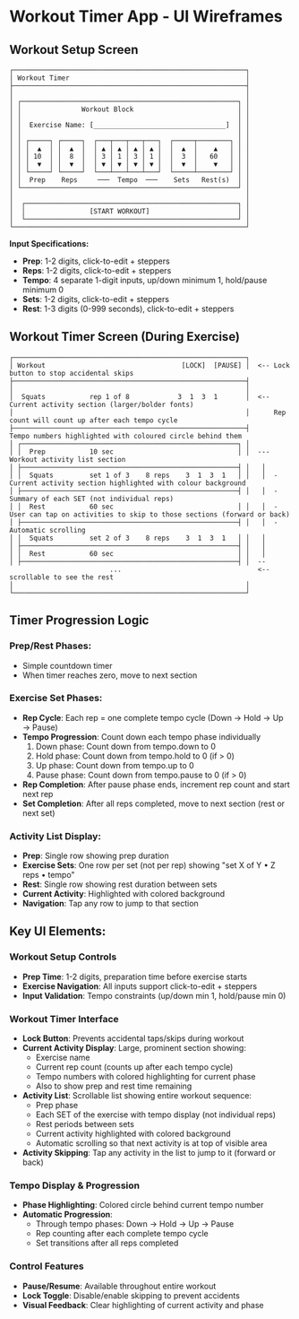 # Workout Timer App - UI Wireframes

## Workout Setup Screen

```
┌──────────────────────────────────────────────────────────┐
│ Workout Timer                                            │
├──────────────────────────────────────────────────────────┤
│                                                          │
│ ┌──────────────────────────────────────────────────────┐ │
│ │               Workout Block                          │ │
│ │                                                      │ │
│ │  Exercise Name: [_________________________________]  │ │
│ │                                                      │ │
│ │ ┌─────┐ ┌─────┐  ┌───┬───┬───┬───┐  ┌─────┬────────┐ │ │
│ │ │  ▲  │ │  ▲  │  │ ▲ │ ▲ │ ▲ │ ▲ │  │  ▲  │    ▲   │ │ │
│ │ │ 10  │ │  8  │  │ 3 │ 1 │ 3 │ 1 │  │  3  │   60   │ │ │
│ │ │  ▼  │ │  ▼  │  │ ▼ │ ▼ │ ▼ │ ▼ │  │  ▼  │    ▼   │ │ │
│ │ └─────┘ └─────┘  └───┴───┴───┴───┘  └─────┴────────┘ │ │
│ │  Prep    Reps     ───  Tempo  ───    Sets   Rest(s)  │ │
│ └──────────────────────────────────────────────────────┘ │
│                                                          │
│  ┌─────────────────────────────────────────────────────┐ │
│  │                [START WORKOUT]                      │ │
│  └─────────────────────────────────────────────────────┘ │
└──────────────────────────────────────────────────────────┘
```

**Input Specifications:**
- **Prep**: 1-2 digits, click-to-edit + steppers
- **Reps**: 1-2 digits, click-to-edit + steppers
- **Tempo**: 4 separate 1-digit inputs, up/down minimum 1, hold/pause minimum 0
- **Sets**: 1-2 digits, click-to-edit + steppers  
- **Rest**: 1-3 digits (0-999 seconds), click-to-edit + steppers

## Workout Timer Screen (During Exercise)

```
┌──────────────────────────────────────────────────────────┐
│ Workout                                  [LOCK]  [PAUSE] │  <-- Lock button to stop accidental skips
├──────────────────────────────────────────────────────────┤
│                                                          │
│  Squats           rep 1 of 8            3  1  3  1       │  <-- Current activity section (larger/bolder fonts)
│                                                          │      Rep count will count up after each tempo cycle
├──────────────────────────────────────────────────────────┤      Tempo numbers highlighted with coloured circle behind them
│ ┌──────────────────────────────────────────────────────┐ │
│ │  Prep           10 sec                               │ │  --- Workout activity list section
│ ├──────────────────────────────────────────────────────┤ │   │ 
│ │  Squats         set 1 of 3    8 reps    3  1  3  1   │ │   │  - Current activity section highlighted with colour background
│ ├──────────────────────────────────────────────────────┤ │   │  - Summary of each SET (not individual reps)
│ │  Rest           60 sec                               │ │   │  - User can tap on activities to skip to those sections (forward or back)
│ ├──────────────────────────────────────────────────────┤ │   │  - Automatic scrolling
│ │  Squats         set 2 of 3    8 reps    3  1  3  1   │ │   │
│ ├──────────────────────────────────────────────────────┤ │   │
│ │  Rest           60 sec                               │ │   │
│ ├──────────────────────────────────────────────────────┤ │  --
                         ...                                  <-- scrollable to see the rest
│                                                          │
└──────────────────────────────────────────────────────────┘
```

## Timer Progression Logic

### **Prep/Rest Phases:**
- Simple countdown timer
- When timer reaches zero, move to next section

### **Exercise Set Phases:**
- **Rep Cycle**: Each rep = one complete tempo cycle (Down → Hold → Up → Pause)
- **Tempo Progression**: Count down each tempo phase individually
  1. Down phase: Count down from tempo.down to 0
  2. Hold phase: Count down from tempo.hold to 0 (if > 0)
  3. Up phase: Count down from tempo.up to 0
  4. Pause phase: Count down from tempo.pause to 0 (if > 0)
- **Rep Completion**: After pause phase ends, increment rep count and start next rep
- **Set Completion**: After all reps completed, move to next section (rest or next set)

### **Activity List Display:**
- **Prep**: Single row showing prep duration
- **Exercise Sets**: One row per set (not per rep) showing "set X of Y • Z reps • tempo"
- **Rest**: Single row showing rest duration between sets
- **Current Activity**: Highlighted with colored background
- **Navigation**: Tap any row to jump to that section

## Key UI Elements:

### Workout Setup Controls
- **Prep Time**: 1-2 digits, preparation time before exercise starts
- **Exercise Navigation**: All inputs support click-to-edit + steppers
- **Input Validation**: Tempo constraints (up/down min 1, hold/pause min 0)

### Workout Timer Interface
- **Lock Button**: Prevents accidental taps/skips during workout
- **Current Activity Display**: Large, prominent section showing:
  - Exercise name
  - Current rep count (counts up after each tempo cycle)
  - Tempo numbers with colored highlighting for current phase
  - Also to show prep and rest time remaining
- **Activity List**: Scrollable list showing entire workout sequence:
  - Prep phase
  - Each SET of the exercise with tempo display (not individual reps)
  - Rest periods between sets
  - Current activity highlighted with colored background
  - Automatic scrolling so that next activity is at top of visible area
- **Activity Skipping**: Tap any activity in the list to jump to it (forward or back)

### Tempo Display & Progression
- **Phase Highlighting**: Colored circle behind current tempo number
- **Automatic Progression**: 
  - Through tempo phases: Down → Hold → Up → Pause
  - Rep counting after each complete tempo cycle
  - Set transitions after all reps completed

### Control Features
- **Pause/Resume**: Available throughout entire workout
- **Lock Toggle**: Disable/enable skipping to prevent accidents
- **Visual Feedback**: Clear highlighting of current activity and phase